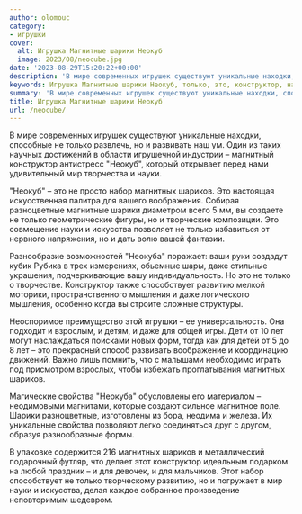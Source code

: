 ```yaml
---
author: olomouc
category:
- игрушки
cover:
  alt: Игрушка Магнитные шарики Неокуб
  image: 2023/08/neocube.jpg
date: '2023-08-29T15:20:22+00:00'
description: 'В мире современных игрушек существуют уникальные находки, способные не только развлечь, но и развивать наш ум. Один из таких научных достижений в области...'
keywords: Игрушка Магнитные шарики Неокуб, только, это, конструктор, науки, магнитных, шариков, уникальные, развивать, неокуб, мир, набор, разноцветные, шарики, искусства, неокуба
summary: 'В мире современных игрушек существуют уникальные находки, способные не только развлечь, но и развивать наш ум. Один из таких научных достижений в области...'
title: Игрушка Магнитные шарики Неокуб
url: /neocube/
---
```


В мире современных игрушек существуют уникальные находки, способные не только развлечь, но и развивать наш ум. Один из таких научных достижений в области игрушечной индустрии – магнитный конструктор антистресс "Неокуб", который открывает перед нами удивительный мир творчества и науки.

"Неокуб" – это не просто набор магнитных шариков. Это настоящая искусственная палитра для вашего воображения. Собирая разноцветные магнитные шарики диаметром всего 5 мм, вы создаете не только геометрические фигуры, но и творческие композиции. Это совмещение науки и искусства позволяет не только избавиться от нервного напряжения, но и дать волю вашей фантазии.

Разнообразие возможностей "Неокуба" поражает: ваши руки создадут кубик Рубика в трех измерениях, обьемные шары, даже стильные украшения, подчеркивающие вашу индивидуальность. Но это не только о творчестве. Конструктор также способствует развитию мелкой моторики, пространственного мышления и даже логического мышления, особенно когда вы строите сложные структуры.

Неоспоримое преимущество этой игрушки – ее универсальность. Она подходит и взрослым, и детям, и даже для общей игры. Дети от 10 лет могут наслаждаться поисками новых форм, тогда как для детей от 5 до 8 лет – это прекрасный способ развивать воображение и координацию движений. Важно лишь помнить, что с малышами необходимо играть под присмотром взрослых, чтобы избежать проглатывания магнитных шариков.

Магические свойства "Неокуба" обусловлены его материалом – неодимовыми магнитами, которые создают сильное магнитное поле. Шарики разноцветные, изготовлены из бора, неодима и железа. Их уникальные свойства позволяют легко соединяться друг с другом, образуя разнообразные формы.

В упаковке содержится 216 магнитных шариков и металлический подарочный футляр, что делает этот конструктор идеальным подарком на любой праздник – и для девочек, и для мальчиков. Этот набор способствует не только творческому развитию, но и погружает в мир науки и искусства, делая каждое собранное произведение неповторимым шедевром.